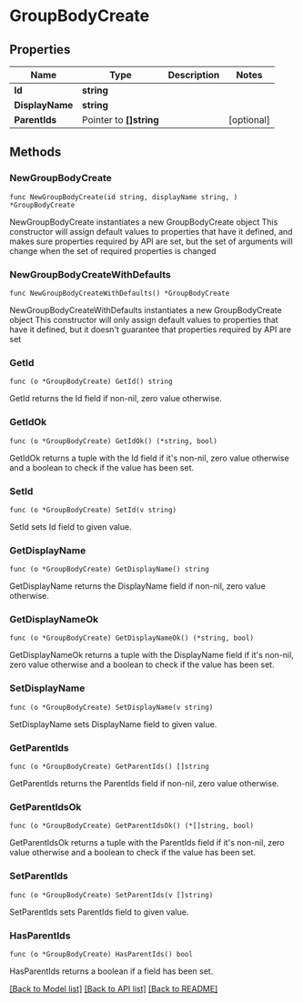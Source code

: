 # GroupBodyCreate

## Properties

Name | Type | Description | Notes
------------ | ------------- | ------------- | -------------
**Id** | **string** |  | 
**DisplayName** | **string** |  | 
**ParentIds** | Pointer to **[]string** |  | [optional] 

## Methods

### NewGroupBodyCreate

`func NewGroupBodyCreate(id string, displayName string, ) *GroupBodyCreate`

NewGroupBodyCreate instantiates a new GroupBodyCreate object
This constructor will assign default values to properties that have it defined,
and makes sure properties required by API are set, but the set of arguments
will change when the set of required properties is changed

### NewGroupBodyCreateWithDefaults

`func NewGroupBodyCreateWithDefaults() *GroupBodyCreate`

NewGroupBodyCreateWithDefaults instantiates a new GroupBodyCreate object
This constructor will only assign default values to properties that have it defined,
but it doesn't guarantee that properties required by API are set

### GetId

`func (o *GroupBodyCreate) GetId() string`

GetId returns the Id field if non-nil, zero value otherwise.

### GetIdOk

`func (o *GroupBodyCreate) GetIdOk() (*string, bool)`

GetIdOk returns a tuple with the Id field if it's non-nil, zero value otherwise
and a boolean to check if the value has been set.

### SetId

`func (o *GroupBodyCreate) SetId(v string)`

SetId sets Id field to given value.


### GetDisplayName

`func (o *GroupBodyCreate) GetDisplayName() string`

GetDisplayName returns the DisplayName field if non-nil, zero value otherwise.

### GetDisplayNameOk

`func (o *GroupBodyCreate) GetDisplayNameOk() (*string, bool)`

GetDisplayNameOk returns a tuple with the DisplayName field if it's non-nil, zero value otherwise
and a boolean to check if the value has been set.

### SetDisplayName

`func (o *GroupBodyCreate) SetDisplayName(v string)`

SetDisplayName sets DisplayName field to given value.


### GetParentIds

`func (o *GroupBodyCreate) GetParentIds() []string`

GetParentIds returns the ParentIds field if non-nil, zero value otherwise.

### GetParentIdsOk

`func (o *GroupBodyCreate) GetParentIdsOk() (*[]string, bool)`

GetParentIdsOk returns a tuple with the ParentIds field if it's non-nil, zero value otherwise
and a boolean to check if the value has been set.

### SetParentIds

`func (o *GroupBodyCreate) SetParentIds(v []string)`

SetParentIds sets ParentIds field to given value.

### HasParentIds

`func (o *GroupBodyCreate) HasParentIds() bool`

HasParentIds returns a boolean if a field has been set.


[[Back to Model list]](../README.md#documentation-for-models) [[Back to API list]](../README.md#documentation-for-api-endpoints) [[Back to README]](../README.md)



